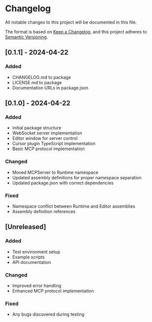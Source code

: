 # Changelog

All notable changes to this project will be documented in this file.

The format is based on [Keep a Changelog](https://keepachangelog.com/en/1.0.0/),
and this project adheres to [Semantic Versioning](https://semver.org/spec/v2.0.0.html).

## [0.1.1] - 2024-04-22

### Added
- CHANGELOG.md to package
- LICENSE.md to package
- Documentation URLs in package.json

## [0.1.0] - 2024-04-22

### Added
- Initial package structure
- WebSocket server implementation
- Editor window for server control
- Cursor plugin TypeScript implementation
- Basic MCP protocol implementation

### Changed
- Moved MCPServer to Runtime namespace
- Updated assembly definitions for proper namespace separation
- Updated package.json with correct dependencies

### Fixed
- Namespace conflict between Runtime and Editor assemblies
- Assembly definition references

## [Unreleased]

### Added
- Test environment setup
- Example scripts
- API documentation

### Changed
- Improved error handling
- Enhanced MCP protocol implementation

### Fixed
- Any bugs discovered during testing 
